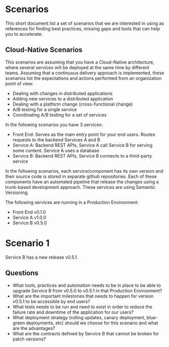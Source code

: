 # Scenarios

This short document list a set of scenarios that we are interested in using as references for finding best practices, missing gaps and tools that can help you to accelerate.

## Cloud-Native Scenarios
This scenarios are assuming that you have a Cloud-Native architecture, where several services will be deployed at the same time by different teams. 
Assuming that a continuous delivery approach is implemented, these scenarios list the expectations and actions performed from an organization point of view:

- Dealing with changes in distributed applications
- Adding new services to a distributed application
- Dealing with a platform change (cross-functional change) 
- A/B testing for a single service
- Coordinating A/B testing for a set of services


In the following scenarios you have 3 services: 
- Front End: Serves as the main entry point for your end users. Routes requests to the backend Services A and B
- Service A: Backend REST APIs, Service A call Service B for serving some content. Service A uses a database
- Service B: Backend REST APIs, Service B connects to a third-party service


In the following scenarios, each service/component has its own version and their source code is stored in separate github repositories. 
Each of these components have an automated pipeline that release the changes using a trunk-based development approach. 
These services are using Semantic Versioning.

The following services are running in a Production Environment:

- Front End v0.1.0
- Service A v1.0.0
- Service B v0.5.0

# Scenario 1

Service B has a new release v0.5.1.

## Questions
- What tools, practices and automation needs to be in place to be able to upgrade Service B from v0.5.0 to v0.5.1 in that Production Environment? 
- What are the important milestones that needs to happen for version v0.5.1 to be accessible by end users?
- What tests needs to be run and need to exist in order to reduce the failure rate and downtime of the application for our users? 
- What deployment strategy (rolling updates, canary deployment, blue-green deployments, etc) should we choose for this scenario and what are the advantages?
- What are the contracts defined by Service B that cannot be broken for patch versions? 





